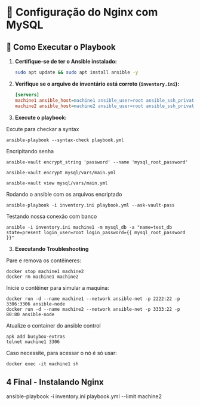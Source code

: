 # 📖 Configuração do Nginx com MySQL 

## 🚀 Como Executar o Playbook

1. **Certifique-se de ter o Ansible instalado:**
   ```sh
   sudo apt update && sudo apt install ansible -y
   ```

2. **Verifique se o arquivo de inventário está correto (`inventory.ini`):**
   ```ini
   [servers]
   machine1 ansible_host=machine1 ansible_user=root ansible_ssh_private_key_file=~/.ssh/id_rsa
   machine2 ansible_host=machine2 ansible_user=root ansible_ssh_private_key_file=~/.ssh/id_rsa
   ```

3. **Execute o playbook:**

Excute para checkar a syntax
```
ansible-playbook --syntax-check playbook.yml
```

Encripitando senha
```
ansible-vault encrypt_string 'password' --name 'mysql_root_password'

ansible-vault encrypt mysql/vars/main.yml

ansible-vault view mysql/vars/main.yml
```

Rodando o ansible com os arquivos encriptado
```
ansible-playbook -i inventory.ini playbook.yml --ask-vault-pass
```

Testando nossa conexão com banco
```
ansible -i inventory.ini machine1 -m mysql_db -a "name=test_db state=present login_user=root login_password={{ mysql_root_password }}"
```

3. **Executando Troubleshooting**

Pare e remova os contêineres:

```
docker stop machine1 machine2
docker rm machine1 machine2
```

Inicie o contêiner para simular a maquina:

```
docker run -d --name machine1 --network ansible-net -p 2222:22 -p 3306:3306 ansible-node
docker run -d --name machine2 --network ansible-net -p 3333:22 -p 80:80 ansible-node
```

Atualize o container do ansible control

```
apk add busybox-extras
telnet machine1 3306
```

Caso necessite, para acessar o nó é só usar:

```
docker exec -it machine1 sh
```

## 4 Final - Instalando Nginx

ansible-playbook -i inventory.ini playbook.yml --limit machine2